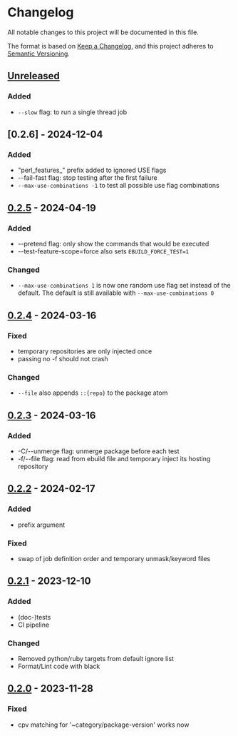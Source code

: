 # Changelog

All notable changes to this project will be documented in this file.

The format is based on [Keep a Changelog](https://keepachangelog.com/en/1.0.0/),
and this project adheres to [Semantic Versioning](https://semver.org/spec/v2.0.0.html).

## [Unreleased]

### Added

- `--slow` flag: to run a single thread job


## [0.2.6] - 2024-12-04

### Added

- "perl_features_" prefix added to ignored USE flags  
- --fail-fast flag: stop testing after the first failure
- `--max-use-combinations -1` to test all possible use flag combinations

## [0.2.5] - 2024-04-19

### Added

- --pretend flag: only show the commands that would be executed
- --test-feature-scope=force also sets `EBUILD_FORCE_TEST=1`

### Changed

- `--max-use-combinations 1` is now one random use flag set instead of the default. The default is still available with `--max-use-combinations 0`

## [0.2.4] - 2024-03-16

### Fixed

- temporary repositories are only injected once
- passing no -f should not crash

### Changed

- `--file` also appends `::{repo}` to the package atom

## [0.2.3] - 2024-03-16

### Added

- -C/--unmerge flag: unmerge package before each test
- -f/--file flag: read from ebuild file and temporary inject its hosting repository

## [0.2.2] - 2024-02-17

### Added

- prefix argument

### Fixed

- swap of job definition order and temporary unmask/keyword files

## [0.2.1] - 2023-12-10

### Added

- (doc-)tests
- CI pipeline

### Changed

- Removed python/ruby targets from default ignore list
- Format/Lint code with black

## [0.2.0] - 2023-11-28

### Fixed

- cpv matching for '~category/package-version' works now

[unreleased]: https://github.com/APN-Pucky/pkg-testing-tools/compare/0.2.5...HEAD
[0.2.5]: https://github.com/APN-Pucky/pkg-testing-tools/compare/0.2.4...0.2.5
[0.2.4]: https://github.com/APN-Pucky/pkg-testing-tools/compare/0.2.3...0.2.4
[0.2.3]: https://github.com/APN-Pucky/pkg-testing-tools/compare/0.2.2...0.2.3
[0.2.2]: https://github.com/APN-Pucky/pkg-testing-tools/compare/0.2.1...0.2.2
[0.2.1]: https://github.com/APN-Pucky/pkg-testing-tools/compare/0.2.0...0.2.1
[0.2.0]: https://github.com/APN-Pucky/pkg-testing-tools/compare/0.1.1...0.2.0
